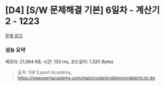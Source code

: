 # [D4] [S/W 문제해결 기본] 6일차 - 계산기2 - 1223 

[문제 링크](https://swexpertacademy.com/main/code/problem/problemDetail.do?contestProbId=AV14nnAaAFACFAYD) 

### 성능 요약

메모리: 21,064 KB, 시간: 133 ms, 코드길이: 1,320 Bytes



> 출처: SW Expert Academy, https://swexpertacademy.com/main/code/problem/problemList.do